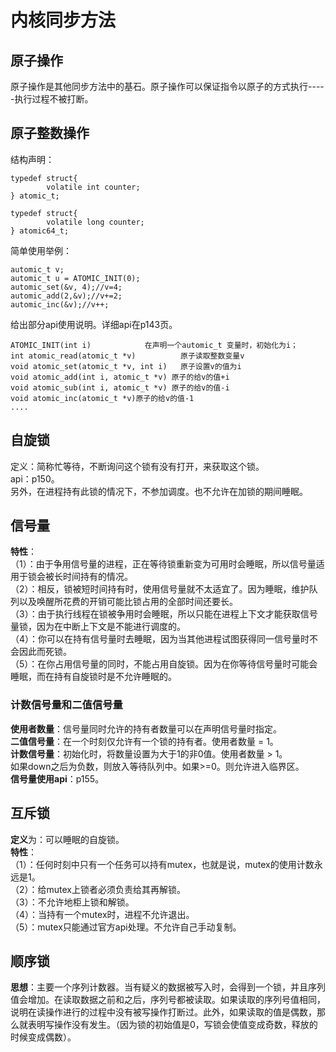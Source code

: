 # 内核同步方法  
## 原子操作  
原子操作是其他同步方法中的基石。原子操作可以保证指令以原子的方式执行-----执行过程不被打断。  
## 原子整数操作  
结构声明：
```
typedef struct{
        volatile int counter;
} atomic_t;

typedef struct{
        volatile long counter;
} atomic64_t;
```
简单使用举例：
```
automic_t v;
automic_t u = ATOMIC_INIT(0);
automic_set(&v, 4);//v=4;
automic_add(2,&v);//v+=2;
automic_inc(&v);//v++;
```
给出部分api使用说明。详细api在p143页。
```
ATOMIC_INIT(int i)            在声明一个automic_t 变量时，初始化为i；
int atomic_read(atomic_t *v)          原子读取整数变量v
void atomic_set(atomic_t *v, int i)   原子设置v的值为i
void atomic_add(int i, atomic_t *v) 原子的给v的值+i
void atomic_sub(int i, atomic_t *v) 原子的给v的值-i
void atomic_inc(atomic_t *v)原子的给v的值-1
....
```
## 自旋锁  
定义：简称忙等待，不断询问这个锁有没有打开，来获取这个锁。  
api：p150。  
另外，在进程持有此锁的情况下，不参加调度。也不允许在加锁的期间睡眠。  
## 信号量  
**特性**：  
（1）：由于争用信号量的进程，正在等待锁重新变为可用时会睡眠，所以信号量适用于锁会被长时间持有的情况。    
（2）：相反，锁被短时间持有时，使用信号量就不太适宜了。因为睡眠，维护队列以及唤醒所花费的开销可能比锁占用的全部时间还要长。  
（3）：由于执行线程在锁被争用时会睡眠，所以只能在进程上下文才能获取信号量锁，因为在中断上下文是不能进行调度的。  
（4）：你可以在持有信号量时去睡眠，因为当其他进程试图获得同一信号量时不会因此而死锁。  
（5）：在你占用信号量的同时，不能占用自旋锁。因为在你等待信号量时可能会睡眠，而在持有自旋锁时是不允许睡眠的。  
### 计数信号量和二值信号量  
**使用者数量**：信号量同时允许的持有者数量可以在声明信号量时指定。  
**二值信号量**：在一个时刻仅允许有一个锁的持有者。使用者数量 = 1。  
**计数信号量**：初始化时，将数量设置为大于1的非0值。使用者数量 > 1。  
如果down之后为负数，则放入等待队列中。如果>=0。则允许进入临界区。  
**信号量使用api**：p155。  
## 互斥锁  
**定义**为：可以睡眠的自旋锁。  
**特性**：  
（1）：任何时刻中只有一个任务可以持有mutex，也就是说，mutex的使用计数永远是1。  
（2）：给mutex上锁者必须负责给其再解锁。  
（3）：不允许地柜上锁和解锁。  
（4）：当持有一个mutex时，进程不允许退出。  
（5）：mutex只能通过官方api处理。不允许自己手动复制。    
## 顺序锁  
**思想**：主要一个序列计数器。当有疑义的数据被写入时，会得到一个锁，并且序列值会增加。在读取数据之前和之后，序列号都被读取。如果读取的序列号值相同，说明在读操作进行的过程中没有被写操作打断过。此外，如果读取的值是偶数，那么就表明写操作没有发生。（因为锁的初始值是0，写锁会使值变成奇数，释放的时候变成偶数）。    





